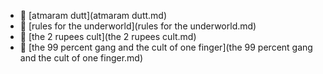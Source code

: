 * 📄 [atmaram dutt](atmaram dutt.md)
* 📄 [rules for the underworld](rules for the underworld.md)
* 📄 [the 2 rupees cult](the 2 rupees cult.md)
* 📄 [the 99 percent gang and the cult of one finger](the 99 percent gang and the cult of one finger.md)
